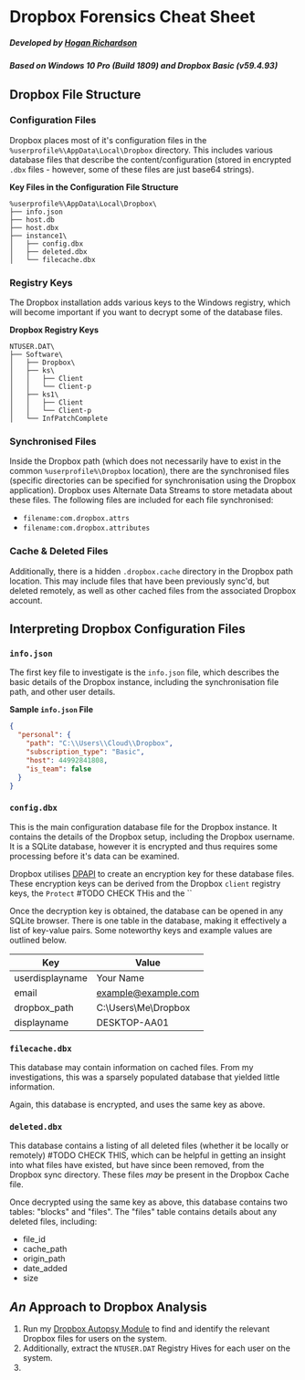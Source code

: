 # Dropbox Forensics Cheat Sheet
##### Developed by [Hogan Richardson](https://github.com/hoganrichardson)
##### Based on Windows 10 Pro (Build 1809) and Dropbox Basic (v59.4.93)

## Dropbox File Structure
### Configuration Files
Dropbox places most of it's configuration files in the `%userprofile%\AppData\Local\Dropbox` directory. This includes various database files that describe the content/configuration (stored in encrypted `.dbx` files - however, some of these files are just base64 strings).

**Key Files in the Configuration File Structure**
```
%userprofile%\AppData\Local\Dropbox\
├── info.json
├── host.db
├── host.dbx
├── instance1\
│   ├── config.dbx
│   ├── deleted.dbx
│   └── filecache.dbx
```

### Registry Keys
The Dropbox installation adds various keys to the Windows registry, which will become important if you want to decrypt some of the database files.

**Dropbox Registry Keys**
```
NTUSER.DAT\
├── Software\
│   ├── Dropbox\
│   ├── ks\
│   │   ├── Client
│   │   └── Client-p
│   ├── ks1\
│   │   ├── Client
│   │   └── Client-p
│   └── InfPatchComplete
```

### Synchronised Files
Inside the Dropbox path (which does not necessarily have to exist in the common `%userprofile%\Dropbox` location), there are the synchronised files (specific directories can be specified for synchronisation using the Dropbox application).
Dropbox uses Alternate Data Streams to store metadata about these files. The following files are included for each file synchronised:
* `filename:com.dropbox.attrs`
* `filename:com.dropbox.attributes`

### Cache & Deleted Files
Additionally, there is a hidden `.dropbox.cache` directory in the Dropbox path location. This may include files that have been previously sync'd, but deleted remotely, as well as other cached files from the associated Dropbox account.

## Interpreting Dropbox Configuration Files
### `info.json`
The first key file to investigate is the `info.json` file, which describes the basic details of the Dropbox instance, including the synchronisation file path, and other user details.

**Sample `info.json` File**
```json
{
  "personal": {
    "path": "C:\\Users\\Cloud\\Dropbox",
    "subscription_type": "Basic",
    "host": 44992841808,
    "is_team": false
  }
}
```

### `config.dbx`
This is the main configuration database file for the Dropbox instance. It contains the details of the Dropbox setup, including the Dropbox username. It is a SQLite database, however it is encrypted and thus requires some processing before it's data can be examined.

Dropbox utilises [DPAPI](https://en.wikipedia.org/wiki/Data_Protection_API) to create an encryption key for these database files. These encryption keys can be derived from the Dropbox `client` registry keys, the `Protect` #TODO CHECK THis and the ``

Once the decryption key is obtained, the database can be opened in any SQLite browser. There is one table in the database, making it effectively a list of key-value pairs. Some noteworthy keys and example values are outlined below.

| Key | Value |
| --- | --- |
|userdisplayname|Your Name
|email|example@example.com
|dropbox_path|C:\Users\Me\Dropbox
|displayname|DESKTOP-AA01



### `filecache.dbx`
This database may contain information on cached files. From my investigations, this was a sparsely populated database that yielded little information.

Again, this database is encrypted, and uses the same key as above.

### `deleted.dbx`
This database contains a listing of all deleted files (whether it be locally or remotely) #TODO CHECK THIS, which can be helpful in getting an insight into what files have existed, but have since been removed, from the Dropbox sync directory. These files *may* be present in the Dropbox Cache file.

Once decrypted using the same key as above, this database contains two tables: "blocks" and "files". The "files" table contains details about any deleted files, including:
* file_id
* cache_path
* origin_path
* date_added
* size

## *An* Approach to Dropbox Analysis
1. Run my [Dropbox Autopsy Module]() to find and identify the relevant Dropbox files for users on the system.
2. Additionally, extract the `NTUSER.DAT` Registry Hives for each user on the system.
3.
